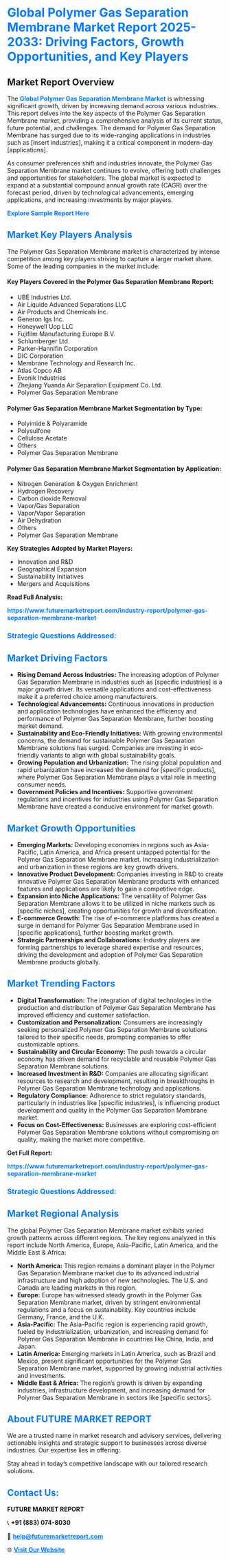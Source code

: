 <h1 style="color: #007BFF;">Global Polymer Gas Separation Membrane Market Report 2025-2033: Driving Factors, Growth Opportunities, and Key Players</h1>

<section id="overview">
<h2>Market Report Overview</h2>
<p>The <a href="https://www.futuremarketreport.com/industry-report/polymer-gas-separation-membrane-market" style="color: #007BFF; text-decoration: none;"><strong>Global Polymer Gas Separation Membrane Market</strong></a> is witnessing significant growth, driven by increasing demand across various industries. This report delves into the key aspects of the Polymer Gas Separation Membrane market, providing a comprehensive analysis of its current status, future potential, and challenges. The demand for Polymer Gas Separation Membrane has surged due to its wide-ranging applications in industries such as [insert industries], making it a critical component in modern-day [applications].</p>
<p>As consumer preferences shift and industries innovate, the Polymer Gas Separation Membrane market continues to evolve, offering both challenges and opportunities for stakeholders. The global market is expected to expand at a substantial compound annual growth rate (CAGR) over the forecast period, driven by technological advancements, emerging applications, and increasing investments by major players.</p>
</section>

<section id="overview">
<p><a href="https://www.futuremarketreport.com/request-sample/reportId=105387" style="color: #007BFF; text-decoration: none;"><strong>Explore Sample Report Here</strong></a></p>
</section>

<section id="key-players">
<h2 style="color: #007BFF;">Market Key Players Analysis</h2>
<p>The Polymer Gas Separation Membrane market is characterized by intense competition among key players striving to capture a larger market share. Some of the leading companies in the market include:</p>
<h4>Key Players Covered in the Polymer Gas Separation Membrane Report:</h4>
<ul><li>UBE Industries Ltd.</li><li>Air Liquide Advanced Separations LLC</li><li>Air Products and Chemicals Inc.</li><li>Generon Igs Inc.</li><li>Honeywell Uop LLC</li><li>Fujifilm Manufacturing Europe B.V.</li><li>Schlumberger Ltd.</li><li>Parker-Hannifin Corporation</li><li>DIC Corporation</li><li>Membrane Technology and Research Inc.</li><li>Atlas Copco AB</li><li>Evonik Industries</li><li>Zhejiang Yuanda Air Separation Equipment Co. Ltd.</li><li>Polymer Gas Separation Membrane</li></ul>
<h4>Polymer Gas Separation Membrane Market Segmentation by Type:</h4>
<ul><li>Polyimide &amp; Polyaramide</li><li>Polysulfone</li><li>Cellulose Acetate</li><li>Others</li><li>Polymer Gas Separation Membrane</li></ul>

<h4>Polymer Gas Separation Membrane Market Segmentation by Application:</h4>
<ul><li>Nitrogen Generation &amp; Oxygen Enrichment</li><li>Hydrogen Recovery</li><li>Carbon dioxide Removal</li><li>Vapor/Gas Separation</li><li>Vapor/Vapor Separation</li><li>Air Dehydration</li><li>Others</li><li>Polymer Gas Separation Membrane</li></ul>
<p><strong>Key Strategies Adopted by Market Players:</strong></p>
<ul>
<li>Innovation and R&D</li>
<li>Geographical Expansion</li>
<li>Sustainability Initiatives</li>
<li>Mergers and Acquisitions</li>
</ul>
</section>

<section>
<p><strong>Read Full Analysis: </strong></p><a href="https://www.futuremarketreport.com/industry-report/polymer-gas-separation-membrane-market" style="color: #007BFF; text-decoration: none;"><strong>https://www.futuremarketreport.com/industry-report/polymer-gas-separation-membrane-market</strong></a>
<h3 style="color: #007BFF;">Strategic Questions Addressed:</h3>
</section>

<section id="driving-factors">
<h2 style="color: #007BFF;">Market Driving Factors</h2>
<ul>
<li><strong>Rising Demand Across Industries:</strong> The increasing adoption of Polymer Gas Separation Membrane in industries such as [specific industries] is a major growth driver. Its versatile applications and cost-effectiveness make it a preferred choice among manufacturers.</li>
<li><strong>Technological Advancements:</strong> Continuous innovations in production and application technologies have enhanced the efficiency and performance of Polymer Gas Separation Membrane, further boosting market demand.</li>
<li><strong>Sustainability and Eco-Friendly Initiatives:</strong> With growing environmental concerns, the demand for sustainable Polymer Gas Separation Membrane solutions has surged. Companies are investing in eco-friendly variants to align with global sustainability goals.</li>
<li><strong>Growing Population and Urbanization:</strong> The rising global population and rapid urbanization have increased the demand for [specific products], where Polymer Gas Separation Membrane plays a vital role in meeting consumer needs.</li>
<li><strong>Government Policies and Incentives:</strong> Supportive government regulations and incentives for industries using Polymer Gas Separation Membrane have created a conducive environment for market growth.</li>
</ul>
</section>

<section id="growth-opportunities">
<h2 style="color: #007BFF;">Market Growth Opportunities</h2>
<ul>
<li><strong>Emerging Markets:</strong> Developing economies in regions such as Asia-Pacific, Latin America, and Africa present untapped potential for the Polymer Gas Separation Membrane market. Increasing industrialization and urbanization in these regions are key growth drivers.</li>
<li><strong>Innovative Product Development:</strong> Companies investing in R&D to create innovative Polymer Gas Separation Membrane products with enhanced features and applications are likely to gain a competitive edge.</li>
<li><strong>Expansion into Niche Applications:</strong> The versatility of Polymer Gas Separation Membrane allows it to be utilized in niche markets such as [specific niches], creating opportunities for growth and diversification.</li>
<li><strong>E-commerce Growth:</strong> The rise of e-commerce platforms has created a surge in demand for Polymer Gas Separation Membrane used in [specific applications], further boosting market growth.</li>
<li><strong>Strategic Partnerships and Collaborations:</strong> Industry players are forming partnerships to leverage shared expertise and resources, driving the development and adoption of Polymer Gas Separation Membrane products globally.</li>
</ul>
</section>

<section id="trending-factors">
<h2 style="color: #007BFF;">Market Trending Factors</h2>
<ul>
<li><strong>Digital Transformation:</strong> The integration of digital technologies in the production and distribution of Polymer Gas Separation Membrane has improved efficiency and customer satisfaction.</li>
<li><strong>Customization and Personalization:</strong> Consumers are increasingly seeking personalized Polymer Gas Separation Membrane solutions tailored to their specific needs, prompting companies to offer customizable options.</li>
<li><strong>Sustainability and Circular Economy:</strong> The push towards a circular economy has driven demand for recyclable and reusable Polymer Gas Separation Membrane solutions.</li>
<li><strong>Increased Investment in R&D:</strong> Companies are allocating significant resources to research and development, resulting in breakthroughs in Polymer Gas Separation Membrane technology and applications.</li>
<li><strong>Regulatory Compliance:</strong> Adherence to strict regulatory standards, particularly in industries like [specific industries], is influencing product development and quality in the Polymer Gas Separation Membrane market.</li>
<li><strong>Focus on Cost-Effectiveness:</strong> Businesses are exploring cost-efficient Polymer Gas Separation Membrane solutions without compromising on quality, making the market more competitive.</li>
</ul>
</section>

<section>
<p><strong>Get Full Report: </strong></p><a href="https://www.futuremarketreport.com/industry-report/polymer-gas-separation-membrane-market" style="color: #007BFF; text-decoration: none;"><strong>https://www.futuremarketreport.com/industry-report/polymer-gas-separation-membrane-market</strong></a>
<h3 style="color: #007BFF;">Strategic Questions Addressed:</h3>
</section>


<section id="regional-analysis">
<h2 style="color: #007BFF;">Market Regional Analysis</h2>
<p>The global Polymer Gas Separation Membrane market exhibits varied growth patterns across different regions. The key regions analyzed in this report include North America, Europe, Asia-Pacific, Latin America, and the Middle East & Africa:</p>
<ul>
<li><strong>North America:</strong> This region remains a dominant player in the Polymer Gas Separation Membrane market due to its advanced industrial infrastructure and high adoption of new technologies. The U.S. and Canada are leading markets in this region.</li>
<li><strong>Europe:</strong> Europe has witnessed steady growth in the Polymer Gas Separation Membrane market, driven by stringent environmental regulations and a focus on sustainability. Key countries include Germany, France, and the U.K.</li>
<li><strong>Asia-Pacific:</strong> The Asia-Pacific region is experiencing rapid growth, fueled by industrialization, urbanization, and increasing demand for Polymer Gas Separation Membrane in countries like China, India, and Japan.</li>
<li><strong>Latin America:</strong> Emerging markets in Latin America, such as Brazil and Mexico, present significant opportunities for the Polymer Gas Separation Membrane market, supported by growing industrial activities and investments.</li>
<li><strong>Middle East & Africa:</strong> The region’s growth is driven by expanding industries, infrastructure development, and increasing demand for Polymer Gas Separation Membrane in sectors like [specific sectors].</li>
</ul>
</section>

<footer>
<h2 style="color: #007BFF;">About FUTURE MARKET REPORT</h2>
<p>We are a trusted name in market research and advisory services, delivering actionable insights and strategic support to businesses across diverse industries. Our expertise lies in offering:</p>

<p>Stay ahead in today’s competitive landscape with our tailored research solutions.</p>

<h2 style="color: #007BFF;">Contact Us:</h2>
<p><strong>FUTURE MARKET REPORT</strong></p>
<p>📞 <strong>+91 (883) 074-8030</strong></p>
<p>📧 <strong><a href="mailto:help@futuremarketreport.com" style="color: #007BFF;">help@futuremarketreport.com</a></strong></p>
<p>🌐 <strong><a href="https://www.futuremarketreport.com/" style="color: #007BFF;">Visit Our Website</a></strong></p>
</footer>